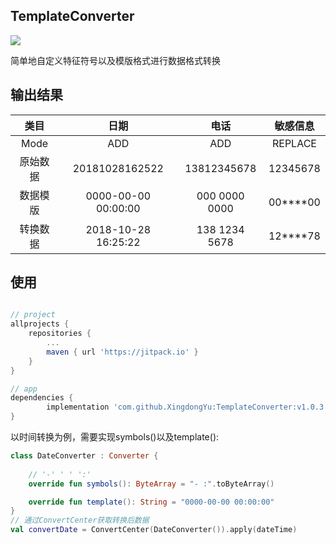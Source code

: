 ## TemplateConverter
[![](https://jitpack.io/v/XingdongYu/TemplateConverter.svg)](https://jitpack.io/#XingdongYu/TemplateConverter)

简单地自定义特征符号以及模版格式进行数据格式转换

输出结果
----
|类目|日期|电话|敏感信息|
|:-:|:-:|:-:|:-:|
|Mode|ADD|ADD|REPLACE|
|原始数据|20181028162522|13812345678|12345678|
|数据模版|0000-00-00 00:00:00|000 0000 0000|00\*\*\*\*00|
|转换数据|2018-10-28 16:25:22|138 1234 5678|12\*\*\*\*78|

使用
---
```groovy

// project
allprojects {
	repositories {
		...
		maven { url 'https://jitpack.io' }
	}
}

// app
dependencies {
        implementation 'com.github.XingdongYu:TemplateConverter:v1.0.3'
}

```
以时间转换为例，需要实现symbols()以及template():
```kotlin
class DateConverter : Converter {
    
    // '-' ' ' ':'
    override fun symbols(): ByteArray = "- :".toByteArray()

    override fun template(): String = "0000-00-00 00:00:00"
}
// 通过ConvertCenter获取转换后数据
val convertDate = ConvertCenter(DateConverter()).apply(dateTime)
```
